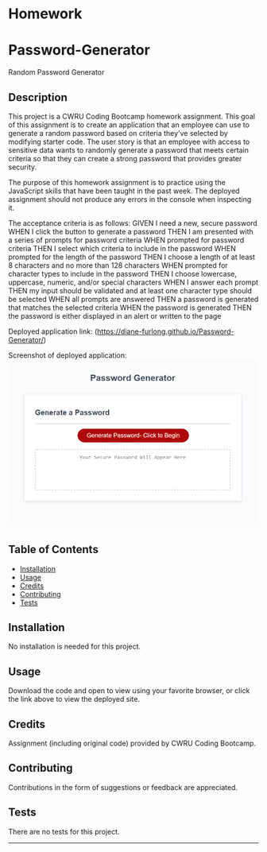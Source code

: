 # Homework


# Password-Generator
Random Password Generator


## Description 

This project is a CWRU Coding Bootcamp homework assignment. This goal of this assignment is to create an application that an employee can use to generate a random password based on criteria they've selected by modifying starter code. The user story is that an employee with access to sensitive data wants to randomly generate a password that meets certain criteria so that they can create a strong password that provides greater security.

The purpose of this homework assignment is to practice using the JavaScript skills that have been taught in the past week. The deployed assignment should not produce any errors in the console when inspecting it.

The acceptance criteria is as follows:
GIVEN I need a new, secure password
WHEN I click the button to generate a password
THEN I am presented with a series of prompts for password criteria
WHEN prompted for password criteria
THEN I select which criteria to include in the password
WHEN prompted for the length of the password
THEN I choose a length of at least 8 characters and no more than 128 characters
WHEN prompted for character types to include in the password
THEN I choose lowercase, uppercase, numeric, and/or special characters
WHEN I answer each prompt
THEN my input should be validated and at least one character type should be selected
WHEN all prompts are answered
THEN a password is generated that matches the selected criteria
WHEN the password is generated
THEN the password is either displayed in an alert or written to the page


Deployed application link: (https://diane-furlong.github.io/Password-Generator/)


Screenshot of deployed application:
![Alt text](/Assets/password-generator-screenshot.png?raw=true "Password Generator Screenshot")


## Table of Contents

* [Installation](#installation)
* [Usage](#usage)
* [Credits](#credits)
* [Contributing](#contributing)
* [Tests](#tests)


## Installation

No installation is needed for this project.


## Usage 

Download the code and open to view using your favorite browser, or click the link above to view the deployed site.


## Credits

Assignment (including original code) provided by CWRU Coding Bootcamp.


## Contributing

Contributions in the form of suggestions or feedback are appreciated.


## Tests

There are no tests for this project.

---
